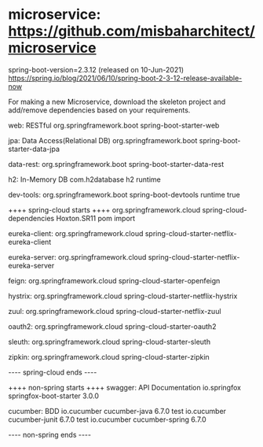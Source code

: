 # microservice: https://github.com/misbaharchitect/microservice
spring-boot-version=2.3.12 (released on 10-Jun-2021)
https://spring.io/blog/2021/06/10/spring-boot-2-3-12-release-available-now

For making a new Microservice, download the skeleton project and add/remove dependencies based on your requirements.

web: RESTful
<dependency>
	<groupId>org.springframework.boot</groupId>
	<artifactId>spring-boot-starter-web</artifactId>
</dependency>

jpa: Data Access(Relational DB)
<dependency>
	<groupId>org.springframework.boot</groupId>
	<artifactId>spring-boot-starter-data-jpa</artifactId>
</dependency>

data-rest:
<dependency>
	<groupId>org.springframework.boot</groupId>
	<artifactId>spring-boot-starter-data-rest</artifactId>
</dependency>

h2: In-Memory DB
<dependency>
	<groupId>com.h2database</groupId>
	<artifactId>h2</artifactId>
	<scope>runtime</scope>
</dependency>

dev-tools:
<dependency>
	<groupId>org.springframework.boot</groupId>
	<artifactId>spring-boot-devtools</artifactId>
	<scope>runtime</scope>
	<optional>true</optional>
</dependency>

++++ spring-cloud starts ++++
<dependencyManagement>
	<dependencies>
		<dependency>
			<groupId>org.springframework.cloud</groupId>
			<artifactId>spring-cloud-dependencies</artifactId>
			<version>Hoxton.SR11</version>
			<type>pom</type>
			<scope>import</scope>
		</dependency>
	</dependencies>
</dependencyManagement>

eureka-client:
<dependency>
	<groupId>org.springframework.cloud</groupId>
	<artifactId>spring-cloud-starter-netflix-eureka-client</artifactId>
</dependency>

eureka-server:
<dependency>
	<groupId>org.springframework.cloud</groupId>
	<artifactId>spring-cloud-starter-netflix-eureka-server</artifactId>
</dependency>

feign:
<dependency>
    <groupId>org.springframework.cloud</groupId>
    <artifactId>spring-cloud-starter-openfeign</artifactId>
</dependency>

hystrix:
<dependency>
  <groupId>org.springframework.cloud</groupId>
  <artifactId>spring-cloud-starter-netflix-hystrix</artifactId>
</dependency>

zuul:
<dependency>
	<groupId>org.springframework.cloud</groupId>
	<artifactId>spring-cloud-starter-netflix-zuul</artifactId>
</dependency>

oauth2:
<dependency>
	<groupId>org.springframework.cloud</groupId>
	<artifactId>spring-cloud-starter-oauth2</artifactId>
</dependency>

sleuth:
<dependency>
	<groupId>org.springframework.cloud</groupId>
	<artifactId>spring-cloud-starter-sleuth</artifactId>
</dependency>

zipkin:
<dependency>
	<groupId>org.springframework.cloud</groupId>
	<artifactId>spring-cloud-starter-zipkin</artifactId>
</dependency>

---- spring-cloud ends ----

++++ non-spring starts ++++
swagger: API Documentation
<dependency>
	<groupId>io.springfox</groupId>
	<artifactId>springfox-boot-starter</artifactId>
	<version>3.0.0</version>
</dependency>

cucumber: BDD
<dependency>
	<groupId>io.cucumber</groupId>
	<artifactId>cucumber-java</artifactId>
	<version>6.7.0</version>
	<scope>test</scope>
</dependency>
<dependency>
	<groupId>io.cucumber</groupId>
	<artifactId>cucumber-junit</artifactId>
	<version>6.7.0</version>
	<scope>test</scope>
</dependency>
<dependency>
	<groupId>io.cucumber</groupId>
	<artifactId>cucumber-spring</artifactId>
	<version>6.7.0</version>
</dependency>

---- non-spring ends ----